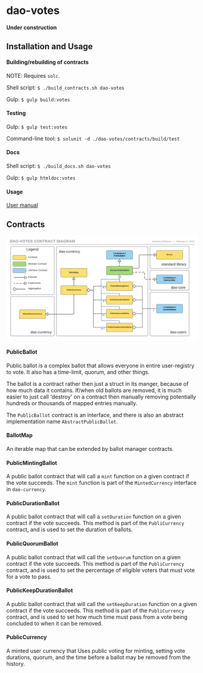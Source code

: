# dao-votes

**Under construction**

## Installation and Usage

#### Building/rebuilding of contracts

NOTE: Requires `solc`.

Shell script: `$ ./build_contracts.sh dao-votes`

Gulp: `$ gulp build:votes`

#### Testing

Gulp: `$ gulp test:votes` 

Command-line tool: `$ solunit -d ./dao-votes/contracts/build/test`

#### Docs

Shell script: `$ ./build_docs.sh dao-votes`

Gulp: `$ gulp htmldoc:votes`

#### Usage

[User manual](https://github.com/smartcontractproduction/dao/blob/master/docs/Manual.md)

## Contracts

![DaoCoreContracts](../docs/images/dao-votes-contracts.png)

#### PublicBallot

Public ballot is a complex ballot that allows everyone in entire user-registry to vote. It also has a time-limit, quorum, and other things. 

The ballot is a contract rather then just a struct in its manger, because of how much data it contains. If/when old ballots are removed, it is much easier to just call 'destroy' on a contract then manually removing potentially hundreds or thousands of mapped entries manually.
 
The `PublicBallot` contract is an interface, and there is also an abstract implementation name `AbstractPublicBallot`.

#### BallotMap

An iterable map that can be extended by ballot manager contracts.

#### PublicMintingBallot

A public ballot contract that will call a `mint` function on a given contract if the vote succeeds. The `mint` function is part of the `MintedCurrency` interface in `dao-currency`.

#### PublicDurationBallot

A public ballot contract that will call a `setDuration` function on a given contract if the vote succeeds. This method is part of the `PubliCurrency` contract, and is used to set the duration of ballots.

#### PublicQuorumBallot

A public ballot contract that will call the `setQuorum` function on a given contract if the vote succeeds. This method is part of the `PubliCurrency` contract, and is used to set the percentage of eligible voters that must vote for a vote to pass.

#### PublicKeepDurationBallot

A public ballot contract that will call the `setKeepDuration` function on a given contract if the vote succeeds. This method is part of the `PubliCurrency` contract, and is used to set how much time must pass from a vote being concluded to when it can be removed.

#### PublicCurrency

A minted user currency that Uses public voting for minting, setting vote durations, quorum, and the time before a ballot may be removed from the history.